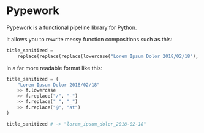 # Pypework

Pypework is a functional pipeline library for Python.

It allows you to rewrite messy function compositions such as this:

```python
title_sanitized =
    replace(replace(replace(lowercase("Lorem Ipsum Dolor 2018/02/18"), " ", "_"), "/", "-"), "@", "at")
```

In a far more readable format like this:

```python
title_sanitized = (
	"Lorem Ipsum Dolor 2018/02/18"
	>> f.lowercase
	>> f.replace("/", "-")
	>> f.replace(" ", "_")
	>> f.replace("@", "at")
)

title_sanitized # -> "lorem_ipsum_dolor_2018-02-18"
```